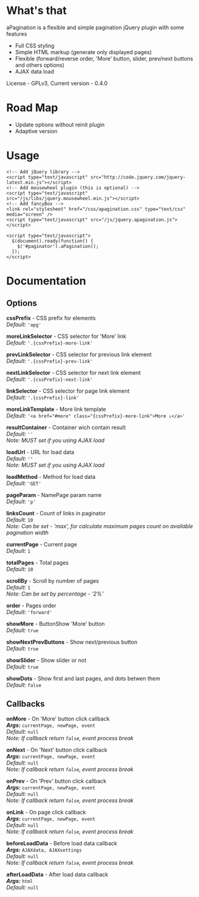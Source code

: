 What's that
===============
aPagination is a flexible and simple pagination jQuery plugin with some features
* Full CSS styling
* Simple HTML markup (generate only displayed pages)
* Flexible (forward/reverse order, 'More' button, slider, prev/next buttons and others options)
* AJAX data load

License - GPLv3, Current version - 0.4.0

Road Map
===============
* Update options without reinit plugin
* Adaptive version

Usage
===============

    <!-- Add jQuery library -->
    <script type="text/javascript" src="http://code.jquery.com/jquery-latest.min.js"></script>
    <!-- Add mousewheel plugin (this is optional) -->
    <script type="text/javascript" src="/js/libs/jquery.mousewheel.min.js"></script>
    <!-- Add fancyBox -->
    <link rel="stylesheet" href="/css/apagination.css" type="text/css" media="screen" />
    <script type="text/javascript" src="/js/jquery.apagination.js"></script>
    
    <script type="text/javascript">
      $(document).ready(function() {
        $('#paginator').aPagination();
      });
    </script>

Documentation
===============
Options
---------------

**cssPrefix** - CSS prefix for elements  
*Default:* `'apg'`

**moreLinkSelector** - CSS selector for 'More' link  
*Default:* `'.{cssPrefix}-more-link'`

**prevLinkSelector** - CSS selector for previous link element  
*Default:* `'.{cssPrefix}-prev-link'`

**nextLinkSelector** - CSS selector for next link element  
*Default:* `'.{cssPrefix}-next-link'`

**linkSelector** - CSS selector for page link element  
*Default:* `'.{cssPrefix}-link'`

**moreLinkTemplate** - More link template  
*Default:* `'<a href="#more" class="{cssPrefix}-more-link">More ↓</a>'`

**resultContainer** - Container wich contain result  
*Default:* `''`  
*Note: MUST set if you using AJAX load*

**loadUrl** - URL for load data  
*Default:* `''`  
*Note: MUST set if you using AJAX load*

**loadMethod** - Method for load data  
*Default:* `'GET'`

**pageParam** - NamePage param name  
*Default:* `'p'`

**linksCount** - Count of links in paginator  
*Default:* `10`  
*Note: Can be set - 'max', for calculate maximum pages count on available pagination width*

**currentPage** - Current page  
*Default:* `1`

**totalPages** - Total pages  
*Default:* `10`

**scrollBy** - Scroll by number of pages  
*Default:* `1`  
*Note: Can be set by percentage - '2%'*

**order** - Pages order  
*Default:* `'forward'`

**showMore** - ButtonShow 'More' button  
*Default:* `true`

**showNextPrevButtons** - Show next/previous button  
*Default:* `true`

**showSlider** - Show slider or not  
*Default:* `true`

**showDots** - Show first and last pages, and dots betwen them  
*Default:* `false`

Callbacks
---------------

**onMore** - On 'More' button click callback  
***Args:*** `currentPage, newPage, event`  
*Default:* `null`  
*Note: If callback return `false`, event process break*

**onNext** - On 'Next' button click callback  
***Args:*** `currentPage, newPage, event`  
*Default:* `null`  
*Note: If callback return `false`, event process break*

**onPrev** - On 'Prev' button click callback  
***Args:*** `currentPage, newPage, event`  
*Default:* `null`  
*Note: If callback return `false`, event process break*

**onLink** - On page click callback  
***Args:*** `currentPage, newPage, event`  
*Default:* `null`  
*Note: If callback return `false`, event process break*

**beforeLoadData** - Before load data callback  
***Args:*** `AJAXdata, AJAXsettings`  
*Default:* `null`  
*Note: If callback return `false`, event process break*

**afterLoadData** - After load data callback  
***Args:*** `html`  
*Default:* `null`
